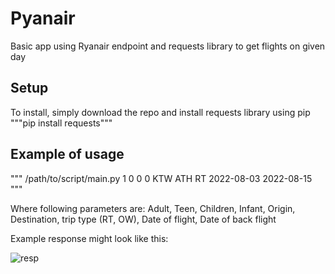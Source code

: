 # Pyanair

Basic app using Ryanair endpoint and requests library to get flights on given day

## Setup

To install, simply download the repo and install requests library using pip
"""pip install requests"""

## Example of usage

"""
/path/to/script/main.py 1 0 0 0 KTW ATH RT 2022-08-03 2022-08-15
"""

Where following parameters are:
Adult, Teen, Children, Infant, Origin, Destination, trip type (RT, OW), Date of flight, Date of back flight

Example response might look like this:

![resp](https://user-images.githubusercontent.com/44212070/181095246-9454b31d-cfb0-4712-87c7-7e9f236e3469.png)

